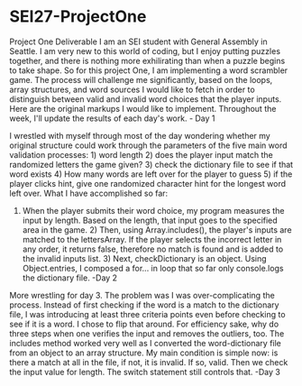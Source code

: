 # SEI27-ProjectOne
Project One Deliverable
I am an SEI student with General Assembly in Seattle. I am very new to this world of coding, but I enjoy putting puzzles together, and there is nothing more exhilirating than when a puzzle begins to take shape. So for this project One, I am implementing a word scrambler game. The process will challenge me significantly, based on the loops, array structures, and word sources I would like to fetch in order to distinguish between valid and invalid word choices that the player inputs. Here are the original markups I would like to implement. Throughout the week, I'll update the results of each day's work. - Day 1

I wrestled with myself through most of the day wondering whether my original structure could work through the parameters of the five main word validation processes: 1) word length 2) does the player input match the randomized letters the game given?
3) check the dictionary file to see if that word exists 4) How many words are left over for the player to guess 5) if the player clicks hint, give one randomized character hint for the longest word left over. What I have accomplished so far:
1) When the player submits their word choice, my program measures the input by length. Based on the length, that input goes to the specified area in the game. 2) Then, using Array.includes(), the player's inputs are matched to the lettersArray. If the player selects the incorrect letter in any order, it returns false, therefore no match is found and is added to the invalid inputs list. 3) Next, checkDictionary is an object. Using Object.entries, I composed a for... in loop that so far only console.logs the dictionary file.  -Day 2

More wrestling for day 3. The problem was I was over-complicating the process. Instead of first checking if the word is a match to the dictionary file, I was introducing at least three criteria points even before checking to see if it is a word. I chose to flip that around. For efficiency sake, why do three steps when one verifies the input and removes the outliers, too.
The includes method worked very well as I converted the word-dictionary file from an object to an array structure. My main condition is simple now: is there a match at all in the file, if not, it is invalid. If so, valid.  Then we check the input value for length. The switch statement still controls that. -Day 3
